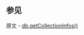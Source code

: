 ## 参见

原文 - [db.getCollectionInfos()]( https://docs.mongodb.com/manual/reference/method/db.getCollectionInfos/ )

